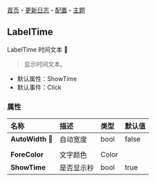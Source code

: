 ﻿[首页](../Home.md)・[更新日志](../UpdateLog.md)・[配置](../Config.md)・[主题](../Theme.md)

## LabelTime

LabelTime 时间文本 👚

> 显示时间文本。

- 默认属性：ShowTime
- 默认事件：Click

### 属性

名称 | 描述 | 类型 | 默认值 |
:--|:--|:--|:--|
**AutoWidth** 🔴 | 自动宽度 | bool | false |
||||
**ForeColor** | 文字颜色 | Color |  |
**ShowTime** | 是否显示秒 | bool | true |